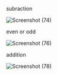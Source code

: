 subraction

![Screenshot (74)](https://user-images.githubusercontent.com/112294762/236879810-86670c24-6237-4719-a508-415882b924a1.png)

even or odd

![Screenshot (76)](https://user-images.githubusercontent.com/112294762/236880511-cad4259f-fae2-4e69-ae21-ecab6e86073c.png)

addition

![Screenshot (78)](https://user-images.githubusercontent.com/112294762/236881008-7c7d32d4-5e83-4845-884c-2eacb557fa46.png)


